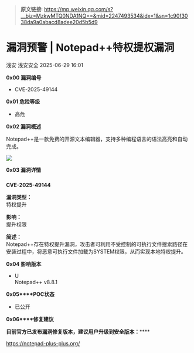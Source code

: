 > **原文链接**: https://mp.weixin.qq.com/s?__biz=MzkwMTQ0NDA1NQ==&mid=2247493534&idx=1&sn=1c90f3038da9a0abacd8adee20d5b5d9

#  漏洞预警 | Notepad++特权提权漏洞  
浅安  浅安安全   2025-06-29 16:01  
  
**0x00 漏洞编号**  
- CVE-2025-49144  
  
**0x01 危险等级**  
- 高危  
  
**0x02 漏洞概述**  
  
Notepad++是一款免费的开源文本编辑器，支持多种编程语言的语法高亮和自动完成。  
  
![](https://mmbiz.qpic.cn/sz_mmbiz_png/7stTqD182SXge4Micx23dicocpZ55snE9DzMHRpHCGHFYKVPeV4na3jXDrpe3h2w79ia5C688fIDKUHmUl0EP8vTQ/640?wx_fmt=png&from=appmsg "")  
  
**0x03 漏洞详情**  
###   
  
**CVE-2025-49144**  
  
**漏洞类型：**  
特权提升  
  
**影响：**  
提升权限  
  
**简述：**  
Notepad++存在特权提升漏洞，攻击者可利用不受控制的可执行文件搜索路径在安装过程中，将恶意可执行文件加载为SYSTEM权限，从而实现本地特权提升。  
  
**0x04 影响版本**  
- U  
Notepad++ v8.8.1  
  
**0x05****POC状态**  
- 已公开  
  
**0x06****修复建议**  
  
******目前官方已发布漏洞修复版本，建议用户升级到安全版本****：******  
  
https://notepad-plus-plus.org/  
  
  
  
